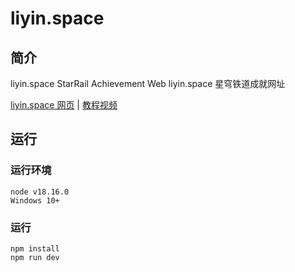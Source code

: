 # liyin.space

## 简介

liyin.space StarRail Achievement Web
liyin.space 星穹铁道成就网址

[liyin.space 网页](https://liyin.space/) | [教程视频](https://www.bilibili.com/video/BV1Mm4y1G7MX/?spm_id_from=333.999.0.0&vd_source=2110abd7b9649ee4bf2378eb838a2965)

## 运行

### 运行环境

```
node v18.16.0
Windows 10+
```

### 运行

```
npm install
npm run dev
```

